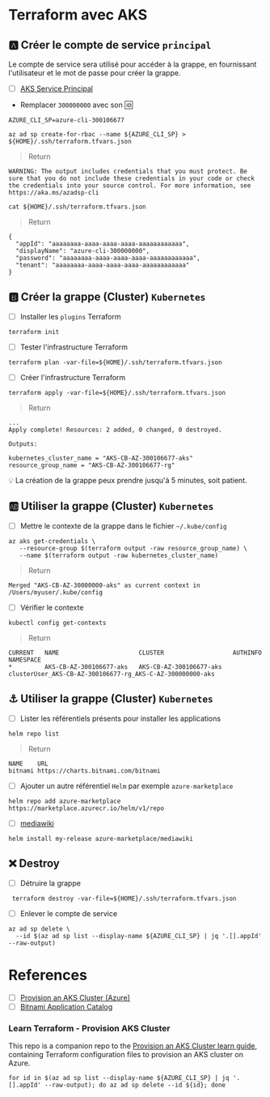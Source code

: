 # Terraform avec AKS

## :a: Créer le compte de service `principal`

Le compte de service sera utilisé pour accéder à la grappe, en fournissant l'utilisateur et le mot de passe pour créer la grappe. 

- [ ] [AKS Service Principal](https://docs.microsoft.com/en-us/azure/aks/kubernetes-service-principal?tabs=azure-cli)

* Remplacer `300000000` avec son :id:

```
AZURE_CLI_SP=azure-cli-300106677
```

```
az ad sp create-for-rbac --name ${AZURE_CLI_SP} > ${HOME}/.ssh/terraform.tfvars.json
```
> Return
```
WARNING: The output includes credentials that you must protect. Be sure that you do not include these credentials in your code or check the credentials into your source control. For more information, see https://aka.ms/azadsp-cli
```

```
cat ${HOME}/.ssh/terraform.tfvars.json
```
> Return
```
{
  "appId": "aaaaaaaa-aaaa-aaaa-aaaa-aaaaaaaaaaaa",
  "displayName": "azure-cli-300000000",
  "password": "aaaaaaaa-aaaa-aaaa-aaaa-aaaaaaaaaaaa",
  "tenant": "aaaaaaaa-aaaa-aaaa-aaaa-aaaaaaaaaaaa"
}
```

## :b: Créer la grappe (Cluster) `Kubernetes`

- [ ] Installer les `plugins` Terraform

```
terraform init
```

- [ ] Tester l'infrastructure Terraform

```
terraform plan -var-file=${HOME}/.ssh/terraform.tfvars.json
```

- [ ] Créer l'infrastructure Terraform

```
terraform apply -var-file=${HOME}/.ssh/terraform.tfvars.json
```
> Return
```
...
Apply complete! Resources: 2 added, 0 changed, 0 destroyed.

Outputs:

kubernetes_cluster_name = "AKS-CB-AZ-300106677-aks"
resource_group_name = "AKS-CB-AZ-300106677-rg"
```

:bulb: La création de la grappe peux prendre jusqu'à 5 minutes, soit patient.

## :ab: Utiliser la grappe (Cluster) `Kubernetes`

- [ ] Mettre le contexte de la grappe dans le fichier `~/.kube/config` 

```
az aks get-credentials \
   --resource-group $(terraform output -raw resource_group_name) \
   --name $(terraform output -raw kubernetes_cluster_name)
```
> Return
```
Merged "AKS-CB-AZ-30000000-aks" as current context in /Users/myuser/.kube/config
```

- [ ] Vérifier le contexte

```
kubectl config get-contexts
```
> Return
```
CURRENT   NAME                      CLUSTER                   AUTHINFO                                                    NAMESPACE
*         AKS-CB-AZ-300106677-aks   AKS-CB-AZ-300106677-aks   clusterUser_AKS-CB-AZ-300106677-rg_AKS-C-AZ-300000000-aks
```

## :anchor: Utiliser la grappe (Cluster) `Kubernetes`

- [ ] Lister les référentiels présents pour installer les applications

```
helm repo list
```
> Return
```
NAME    URL
bitnami https://charts.bitnami.com/bitnami
```

- [ ] Ajouter un autre référentiel `Helm` par exemple `azure-marketplace`

```
helm repo add azure-marketplace https://marketplace.azurecr.io/helm/v1/repo
```

- [ ] [mediawiki](https://bitnami.com/stack/mediawiki)

```
helm install my-release azure-marketplace/mediawiki
```

## :x: Destroy

- [ ] Détruire la grappe

```
 terraform destroy -var-file=${HOME}/.ssh/terraform.tfvars.json
```

- [ ] Enlever le compte de service 

```
az ad sp delete \
  --id $(az ad sp list --display-name ${AZURE_CLI_SP} | jq '.[].appId' --raw-output)
```

# References

- [ ] [Provision an AKS Cluster (Azure)](https://learn.hashicorp.com/tutorials/terraform/aks)
- [ ] [Bitnami Application Catalog](https://bitnami.com/stacks)

### Learn Terraform - Provision AKS Cluster

This repo is a companion repo to the [Provision an AKS Cluster learn guide](https://learn.hashicorp.com/terraform/kubernetes/provision-aks-cluster), containing Terraform configuration files to provision an AKS cluster on Azure.

```
for id in $(az ad sp list --display-name ${AZURE_CLI_SP} | jq '.[].appId' --raw-output); do az ad sp delete --id ${id}; done
```
